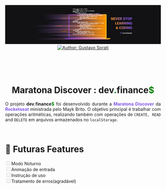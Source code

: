 <div align="center">
    <img src=".github/logo.png" alt="Maratona Discover"  />
</div>

<header align="center">
    <a href="http://github.com/gustavo-sorati">
        <img src="https://img.shields.io/badge/Author-Gustavo%20Sorati-blue?style=for-the-badge" alt="Author: Gustavo Sorati">
    </a>
</header>

&nbsp;

<div align="center">
    <h1 align="center">Maratona Discover : <strong>dev<span style="color:green">.</span>finance<span style="color:green">$</span></strong></h1>
    <p align="justify">O projeto 
    <strong>dev<span style="color:green">.</span>finance<span style="color:green">$</span></strong>
    foi desenvolvido durante a <strong><span style="color:#8257e6">Maratona Discover</span></strong>
    da <strong><span style="color:#8257e6">Rocketseat</span></strong> ministrada pelo Mayk Brito. O objetivo principal é trabalhar com operações aritméticas, realizando também com operações de  <code>CREATE, READ</code> and <code>DELETE</code> em arquivos armazenados no <code>localStorage</code>.</p>
</div>

&nbsp;
&nbsp;

# :rocket: Futuras Features

<section>
    <input type="checkbox" disabled>Modo Noturno
    <br/>
    <input type="checkbox" disabled>Animação de entrada
    <br/>
    <input type="checkbox" disabled>Instrução de uso
    <br/>
    <input type="checkbox" disabled>Tratamento de erros(agradável)
</section>
